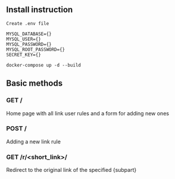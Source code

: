 ## Install instruction
```
Create .env file

MYSQL_DATABASE={}
MYSQL_USER={}
MYSQL_PASSWORD={}
MYSQL_ROOT_PASSWORD={}
SECRET_KEY={}
```
```
docker-compose up -d --build
```

## Basic methods

### GET /
Home page with all link user rules and a form for adding new ones

### POST /
Adding a new link rule

### GET /r/<short_link>/
Redirect to the original link of the specified {subpart}